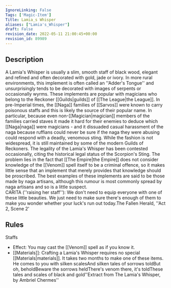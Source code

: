```yaml
---
IgnoreLinking: False
Tags: ['Magic-Item']
Title: Lamia_s Whisper
aliases: ["Lamia's_Whisper"]
draft: False
revision_date: 2022-05-11 21:00:45+00:00
revision_id: 89989
---
```


## Description
A Lamia's Whisper is usually a slim, smooth staff of black wood, elegant and refined and often decorated with gold, jade or ivory. In more rural environments, this implement is often called an ''Adder's Tongue'' and unsurprisingly tends to be decorated with images of serpents or occasionally wyrms. 
These implements are popular with magicians who belong to the Reckoner [[Guilds|guilds]] of [[The League|the League]]. In pre-Imperial times, the [[Naga]] families of [[Sarvos]] were known to carry poisonous staffs and this is likely the source of their popular name. In particular, because even non-[[Magician|magician]] members of the families carried staves it made it hard for their enemies to deduce which [[Naga|naga]] were magicians - and it dissuaded casual harassment of the naga because ruffians could never be sure if the naga they were abusing could respond with a deadly, venomous sting. While the fashion is not widespread, it is still maintained by some of the modern Guilds of Reckoners.
The legality of the Lamia's Whisper has been contested occasionally, citing the historical legal status of the Scorpion's Sting. The problem lies in the fact that [[The Empire|the Empire]] does not consider knowledge of the [[Venom]] spell itself to be a criminal offence, so it makes little sense that an implement that merely provides that knowledge should be proscribed.
The best examples of these implements are said to be those made by naga artisans, although this rumour is most commonly spread by naga artisans and so is a little suspect.  
CARITA (''raising her staff''): We don't need to equip everyone with one of these little beauties. We just need to make sure there's enough of them to make you wonder whether your luck's run out today.The Fallen Herald, ''Act 2, Scene 2'
## Rules
Staffs
* Effect: You may cast the [[Venom]] spell as if you know it.
* [[Materials]]: Crafting a Lamia's Whisper requires no special [[Materials|materials]]. It takes two months to make one of these items.
He comes to you with silken scalesAnd silken tales of sorrows toldBut oh, beholdBeware the sorrows heldThere's venom there, it's toldThese tales and scales of black and gold''Extract from The Lamia's Whisper, by Ambriel Chermes''